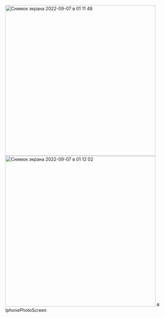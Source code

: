 <img width="476" alt="Снимок экрана 2022-09-07 в 01 11 48" src="https://user-images.githubusercontent.com/109849742/188751080-df646a89-81c9-46e2-b1ac-ee2a6c6f59ce.png">
<img width="476" alt="Снимок экрана 2022-09-07 в 01 12 02" src="https://user-images.githubusercontent.com/109849742/188751097-ed15c21b-024f-4643-8074-7ff9aa59e87f.png">
# IphonePhotoScreen
